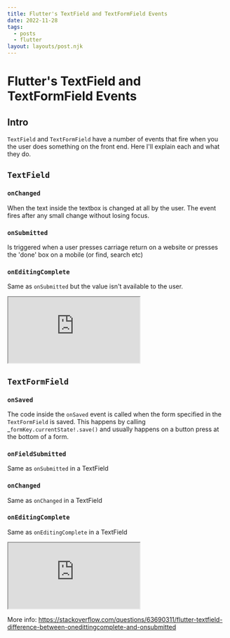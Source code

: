 ```yaml
---
title: Flutter's TextField and TextFormField Events
date: 2022-11-28
tags:
  - posts
  - flutter
layout: layouts/post.njk
---
```

# Flutter's TextField and TextFormField Events

## Intro
`TextField` and `TextFormField` have a number of events that fire when you the user does something on the front end.  Here I'll explain each and what they do.

## `TextField`
### `onChanged`
When the text inside the textbox is changed at all by the user.  The event fires after any small change without losing focus.

### `onSubmitted`
Is triggered when a user presses carriage return on a website or presses the 'done' box on a mobile (or find, search etc)

### `onEditingComplete`
Same as `onSubmitted` but the value isn't available to the user.

<iframe src="https://dartpad.dev/embed-inline.html?id=55b83253540890dad410349224e30736"></iframe>

## `TextFormField`
### `onSaved`
The code inside the `onSaved` event is called when the form specified in the `TextFormField` is saved.  This happens by calling _`formKey.currentState!.save()` and usually happens on a button press at the bottom of a form.

### `onFieldSubmitted`
Same as `onSubmitted` in a TextField

### `onChanged`
Same as `onChanged` in a TextField

### `onEditingComplete`
Same as `onEditingComplete` in a TextField

<iframe src="https://dartpad.dev/embed-inline.html?id=9bcb0ebec0c01142fc7e530c46f94e56"></iframe>

More info:
https://stackoverflow.com/questions/63690311/flutter-textfield-difference-between-onedittingcomplete-and-onsubmitted
